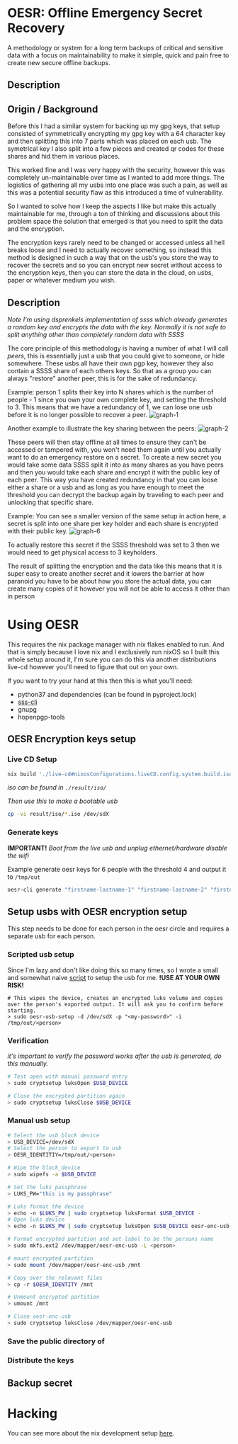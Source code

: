 # OESR: Offline Emergency Secret Recovery 

A methodology or system for a long term backups of critical and sensitive data with a focus on maintainability to make it simple, quick and pain free to create new secure offline backups. 


## Description




## Origin / Background 

Before this I had a similar system for backing up my gpg keys, that setup consisted of symmetrically encrypting my gpg key with a 64 character key and then splitting this into 7 parts which was placed on each usb. The symetrical key I also split into a few pieces and created qr codes for these shares and hid them in various places.

This worked fine and I was very happy with the security, however this was completely un-maintainable over time as I wanted to add more things. The logistics of gathering all my usbs into one place was such a pain, as well as this was a potential security flaw as this introduced a time of vulnerability.

So I wanted to solve how I keep the aspects I like but make this actually maintainable for me, through a ton of thinking and discussions about this problem space the solution that emerged is that you need to split the data and the encryption. 

The encryption keys rarely need to be changed or accessed unless all hell breaks loose and I need to actually recover something, so instead this method is designed in such a way that on the usb's you store the way to recover the secrets and so you can encrypt new secret without access to the encryption keys, then you can store the data in the cloud, on usbs, paper or whatever medium you wish.

## Description

*Note I'm using dsprenkels implementation of ssss which already generates a random key and encrypts the data with the key. Normally it is not safe to split anything other than completely random data with SSSS*

The core principle of this methodology is having a number of what I will call _peers_, this is essentially just a usb that you could give to someone, or hide somewhere. These usbs all have their own pgp key, however they also contain a SSSS share of each others keys. So that as a group you can always "restore" another peer, this is for the sake of redundancy. 

Example: person 1 splits their key into N shares which is the number of people - 1 since you own your own complete key, and setting the threshold to 3. This means that we have a redundancy of 1, we can lose one usb before it is no longer possible to recover a peer.
![graph-1](./media/ssss-split-graph.png)

Another example to illustrate the key sharing between the peers:
![graph-2](./media/private-key-share-distribution.png)

These peers will then stay offline at all times to ensure they can't be accessed or tampered with, you won't need them again until you actually want to do an emergency restore on a secret. 
To create a new secret you would take some data SSSS split it into as many shares as you have peers and then you would take each share and encrypt it with the public key of  each peer. This way you have created redundancy in that you can loose either a share or a usb and as long as you have enough to meet the threshold you can decrypt the backup again by traveling to each peer and unlocking that specific share.

Example: You can see a smaller version of the same setup in action here, a secret is split into one share per key holder and each share is encrypted with their public key.
![graph-6](./media/create-new-secure-backup.png)

To actually restore this secret if the SSSS threshold was set to 3 then we would need to get physical access to 3 keyholders.


The result of splitting the encryption and the data like this means that it is super easy to create another secret and it lowers the barrier at how paranoid you have to be about how you store the actual data, you can create many copies of it however you will not be able to access it other than in person

# Using OESR

This requires the nix package manager with nix flakes enabled to run. And that is simply because I love nix and I exclusively run nixOS so I built this whole setup around it, I'm sure you can do this via another distributions live-cd however you'll need to figure that out on your own.

If you want to try your hand at this then this is what you'll need:
- python37 and dependencies (can be found in pyproject.lock)
- [sss-cli](https://github.com/dsprenkels/sss-cli)
-  gnupg
-  hopenpgp-tools

## OESR Encryption keys setup
### Live CD Setup

```sh
nix build './live-cd#nixosConfigurations.liveCD.config.system.build.isoImage' 
```
_iso can be found in `./result/iso/`_ 

*Then use this to make a bootable usb*
```sh
cp -vi result/iso/*.iso /dev/sdX
```

### Generate keys

**IMPORTANT!** *Boot from the live usb and unplug ethernet/hardware disable the wifi*

Example generate oesr keys for 6 people with the threshold 4 and output it to `/tmp/out`
```sh
oesr-cli generate "firstname-lastname-1" "firstname-lastname-2" "firstname-lastname-3" "firstname-lastname-4" "firstname-lastname-5" "firstname-lastname-6" -t 3 -o /tmp/out
```

## Setup usbs with OESR encryption setup

This step needs to be done for each person in the oesr circle and requires a separate usb for each person.

### Scripted usb setup
Since I'm lazy and don't like doing this so many times, so I wrote a small and somewhat naive [script](./oesr_usb_setup.py) to setup the usb for me. **!USE AT YOUR OWN RISK!**
```
# This wipes the device, creates an encrypted luks volume and copies over the person's exported output. It will ask you to confirm before starting.
> sudo oesr-usb-setup -d /dev/sdX -p "<my-password>" -i /tmp/out/<person>
```

### Verification
_it's important to verify the password works after the usb is generated, do this manually._

```sh
# Test open with manual password entry
> sudo cryptsetup luksOpen $USB_DEVICE

# Close the encrypted partition again
> sudo cryptsetup luksClose $USB_DEVICE
```

### Manual usb setup

```sh
# Select the usb block device
> USB_DEVICE=/dev/sdX
# Select the person to export to usb
> OESR_IDENTITIY=/tmp/out/<person>

# Wipe the block_device
> sudo wipefs -a $USB_DEVICE

# Set the luks passphrase
> LUKS_PW="this is my passphrase"

# Luks format the device
> echo -n $LUKS_PW | sudo cryptsetup luksFormat $USB_DEVICE -
# Open luks device
> echo -n $LUKS_PW | sudo cryptsetup luksOpen $USB_DEVICE oesr-enc-usb -

# Format encrypted partition and set label to be the persons name
> sudo mkfs.ext2 /dev/mapper/oesr-enc-usb -L <person>

# mount encrypted partition
> sudo mount /dev/mapper/oesr-enc-usb /mnt

# Copy over the relevant files
> cp -r $OESR_IDENTITY /mnt

# Unmount encrypted partition
> umount /mnt

# Close oesr-enc-usb
> sudo cryptsetup luksClose /dev/mapper/oesr-enc-usb

```


### Save the public directory of 

### Distribute the keys

## Backup secret

# Hacking

You can see more about the nix development setup [here](./docs/HACKING.md).
